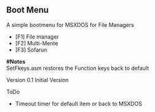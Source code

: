 ## Boot Menu   

A simple bootmenu for MSXDOS for File Managers   
   
- [F1] File manager   
- [F2] Multi-Mente   
- [F3] Sofarun   

**#Notes**  
SetFkeys.asm restores the Function keys back to default   
   
Version 0.1       Initial Version   
   
ToDo
- Timeout timer for default item or back to MSXDOS
